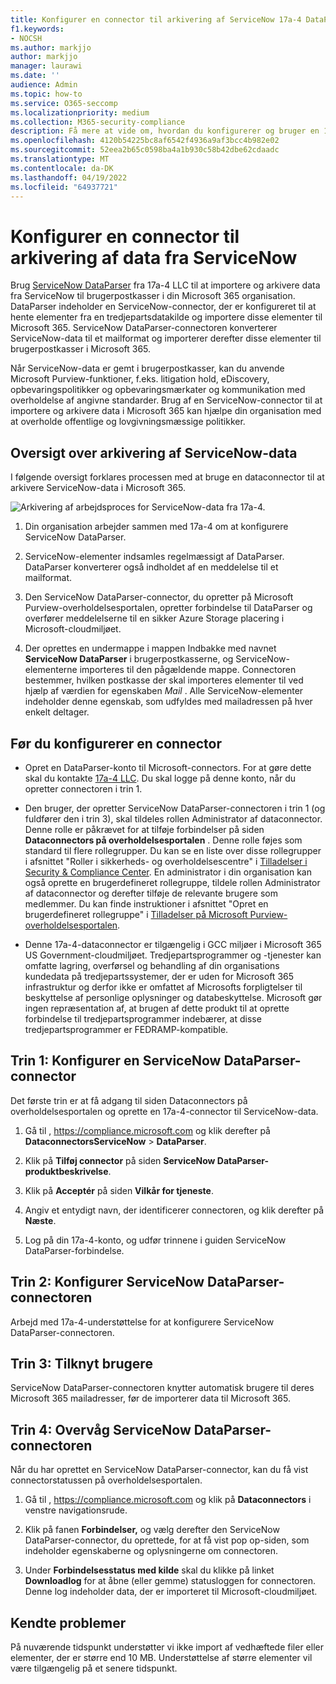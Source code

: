 ```yaml
---
title: Konfigurer en connector til arkivering af ServiceNow 17a-4 DataParser-data i Microsoft 365
f1.keywords:
- NOCSH
ms.author: markjjo
author: markjjo
manager: laurawi
ms.date: ''
audience: Admin
ms.topic: how-to
ms.service: O365-seccomp
ms.localizationpriority: medium
ms.collection: M365-security-compliance
description: Få mere at vide om, hvordan du konfigurerer og bruger en 17a-4 ServiceNow DataParser-connector til at importere og arkivere ServiceNow-data i Microsoft 365.
ms.openlocfilehash: 4120b54225bc8af6542f4936a9af3bcc4b982e02
ms.sourcegitcommit: 52eea2b65c0598ba4a1b930c58b42dbe62cdaadc
ms.translationtype: MT
ms.contentlocale: da-DK
ms.lasthandoff: 04/19/2022
ms.locfileid: "64937721"
---
```

# <a name="set-up-a-connector-to-archive-data-from-servicenow"></a>Konfigurer en connector til arkivering af data fra ServiceNow

Brug [ServiceNow DataParser](https://www.17a-4.com/dataparser/) fra 17a-4 LLC til at importere og arkivere data fra ServiceNow til brugerpostkasser i din Microsoft 365 organisation. DataParser indeholder en ServiceNow-connector, der er konfigureret til at hente elementer fra en tredjepartsdatakilde og importere disse elementer til Microsoft 365. ServiceNow DataParser-connectoren konverterer ServiceNow-data til et mailformat og importerer derefter disse elementer til brugerpostkasser i Microsoft 365.

Når ServiceNow-data er gemt i brugerpostkasser, kan du anvende Microsoft Purview-funktioner, f.eks. litigation hold, eDiscovery, opbevaringspolitikker og opbevaringsmærkater og kommunikation med overholdelse af angivne standarder. Brug af en ServiceNow-connector til at importere og arkivere data i Microsoft 365 kan hjælpe din organisation med at overholde offentlige og lovgivningsmæssige politikker.

## <a name="overview-of-archiving-servicenow-data"></a>Oversigt over arkivering af ServiceNow-data

I følgende oversigt forklares processen med at bruge en dataconnector til at arkivere ServiceNow-data i Microsoft 365.

![Arkivering af arbejdsproces for ServiceNow-data fra 17a-4.](../media/ServiceNowDataParserConnectorWorkflow.png)

1. Din organisation arbejder sammen med 17a-4 om at konfigurere ServiceNow DataParser.

2. ServiceNow-elementer indsamles regelmæssigt af DataParser. DataParser konverterer også indholdet af en meddelelse til et mailformat.

3. Den ServiceNow DataParser-connector, du opretter på Microsoft Purview-overholdelsesportalen, opretter forbindelse til DataParser og overfører meddelelserne til en sikker Azure Storage placering i Microsoft-cloudmiljøet.

4. Der oprettes en undermappe i mappen Indbakke med navnet **ServiceNow DataParser** i brugerpostkasserne, og ServiceNow-elementerne importeres til den pågældende mappe. Connectoren bestemmer, hvilken postkasse der skal importeres elementer til ved hjælp af værdien for egenskaben *Mail* . Alle ServiceNow-elementer indeholder denne egenskab, som udfyldes med mailadressen på hver enkelt deltager.

## <a name="before-you-set-up-a-connector"></a>Før du konfigurerer en connector

- Opret en DataParser-konto til Microsoft-connectors. For at gøre dette skal du kontakte [17a-4 LLC](https://www.17a-4.com/contact/). Du skal logge på denne konto, når du opretter connectoren i trin 1.

- Den bruger, der opretter ServiceNow DataParser-connectoren i trin 1 (og fuldfører den i trin 3), skal tildeles rollen Administrator af dataconnector. Denne rolle er påkrævet for at tilføje forbindelser på siden **Dataconnectors på overholdelsesportalen** . Denne rolle føjes som standard til flere rollegrupper. Du kan se en liste over disse rollegrupper i afsnittet "Roller i sikkerheds- og overholdelsescentre" i [Tilladelser i Security & Compliance Center](../security/office-365-security/permissions-in-the-security-and-compliance-center.md#roles-in-the-security--compliance-center). En administrator i din organisation kan også oprette en brugerdefineret rollegruppe, tildele rollen Administrator af dataconnector og derefter tilføje de relevante brugere som medlemmer. Du kan finde instruktioner i afsnittet "Opret en brugerdefineret rollegruppe" i [Tilladelser på Microsoft Purview-overholdelsesportalen](microsoft-365-compliance-center-permissions.md#create-a-custom-role-group).

- Denne 17a-4-dataconnector er tilgængelig i GCC miljøer i Microsoft 365 US Government-cloudmiljøet. Tredjepartsprogrammer og -tjenester kan omfatte lagring, overførsel og behandling af din organisations kundedata på tredjepartssystemer, der er uden for Microsoft 365 infrastruktur og derfor ikke er omfattet af Microsofts forpligtelser til beskyttelse af personlige oplysninger og databeskyttelse. Microsoft gør ingen repræsentation af, at brugen af dette produkt til at oprette forbindelse til tredjepartsprogrammer indebærer, at disse tredjepartsprogrammer er FEDRAMP-kompatible.

## <a name="step-1-set-up-a-servicenow-dataparser-connector"></a>Trin 1: Konfigurer en ServiceNow DataParser-connector

Det første trin er at få adgang til siden Dataconnectors på overholdelsesportalen og oprette en 17a-4-connector til ServiceNow-data.

1. Gå til , <https://compliance.microsoft.com> og klik derefter på **DataconnectorsServiceNow** >  **DataParser**.

2. Klik på **Tilføj connector** på siden **ServiceNow DataParser-produktbeskrivelse**.

3. Klik på **Acceptér** på siden **Vilkår for tjeneste**.

4. Angiv et entydigt navn, der identificerer connectoren, og klik derefter på **Næste**.

5. Log på din 17a-4-konto, og udfør trinnene i guiden ServiceNow DataParser-forbindelse.

## <a name="step-2-configure-the-servicenow-dataparser-connector"></a>Trin 2: Konfigurer ServiceNow DataParser-connectoren

Arbejd med 17a-4-understøttelse for at konfigurere ServiceNow DataParser-connectoren.

## <a name="step-3-map-users"></a>Trin 3: Tilknyt brugere

ServiceNow DataParser-connectoren knytter automatisk brugere til deres Microsoft 365 mailadresser, før de importerer data til Microsoft 365.

## <a name="step-4-monitor-the-servicenow-dataparser-connector"></a>Trin 4: Overvåg ServiceNow DataParser-connectoren

Når du har oprettet en ServiceNow DataParser-connector, kan du få vist connectorstatussen på overholdelsesportalen.

1. Gå til , <https://compliance.microsoft.com> og klik på **Dataconnectors** i venstre navigationsrude.

2. Klik på fanen **Forbindelser,** og vælg derefter den ServiceNow DataParser-connector, du oprettede, for at få vist pop op-siden, som indeholder egenskaberne og oplysningerne om connectoren.

3. Under **Forbindelsesstatus med kilde** skal du klikke på linket **Downloadlog** for at åbne (eller gemme) statusloggen for connectoren. Denne log indeholder data, der er importeret til Microsoft-cloudmiljøet.

## <a name="known-issues"></a>Kendte problemer

På nuværende tidspunkt understøtter vi ikke import af vedhæftede filer eller elementer, der er større end 10 MB. Understøttelse af større elementer vil være tilgængelig på et senere tidspunkt.
